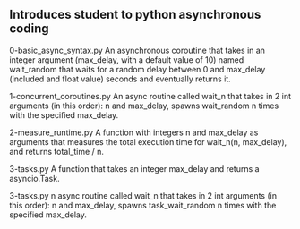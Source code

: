 ## Introduces student to python asynchronous coding

0-basic_async_syntax.py
An asynchronous coroutine that takes in an integer argument (max_delay, with a default value of 10) named wait_random that waits for a random delay between 0 and max_delay (included and float value) seconds and eventually returns it.

1-concurrent_coroutines.py
An async routine called wait_n that takes in 2 int arguments (in this order): n and max_delay, spawns wait_random n times with the specified max_delay.

2-measure_runtime.py
A function with integers n and max_delay as arguments that measures the total execution time for wait_n(n, max_delay), and returns total_time / n.

3-tasks.py
A function that takes an integer max_delay and returns a asyncio.Task.

3-tasks.py
n async routine called wait_n that takes in 2 int arguments (in this order): n and max_delay, spawns task_wait_random n times with the specified max_delay.
